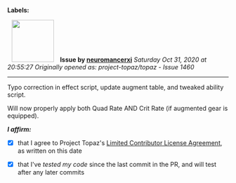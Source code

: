 **Labels:**



<a href="https://github.com/neuromancerxi"><img src="https://avatars0.githubusercontent.com/u/3996176?v=4" width="96" height="96" hspace="10"></img></a> **Issue by [neuromancerxi](https://github.com/neuromancerxi)**
_Saturday Oct 31, 2020 at 20:55:27_
_Originally opened as: project-topaz/topaz - Issue 1460_

----

Typo correction in effect script, update augment table, and tweaked ability script.

Will now properly apply both Quad Rate AND Crit Rate (if augmented gear is equipped).

<!-- place 'x' mark between square [] brackets to affirm: -->
**_I affirm:_**
- [x] that I agree to Project Topaz's [Limited Contributor License Agreement](http://project-topaz.com/blob/release/CONTRIBUTOR_AGREEMENT.md), as written on this date
- [x] that I've _tested my code_ since the last commit in the PR, and will test after any later commits


